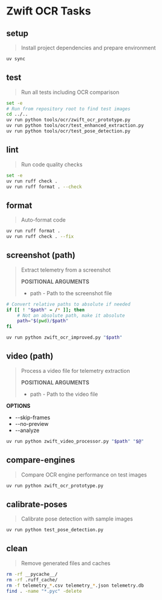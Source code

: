 # Zwift OCR Tasks

## setup
> Install project dependencies and prepare environment

~~~bash
uv sync
~~~

## test
> Run all tests including OCR comparison

~~~bash
set -e
# Run from repository root to find test images
cd ../..
uv run python tools/ocr/zwift_ocr_prototype.py
uv run python tools/ocr/test_enhanced_extraction.py
uv run python tools/ocr/test_pose_detection.py
~~~

## lint
> Run code quality checks

~~~bash
set -e
uv run ruff check .
uv run ruff format . --check
~~~

## format
> Auto-format code

~~~bash
uv run ruff format .
uv run ruff check . --fix
~~~

## screenshot (path)
> Extract telemetry from a screenshot
>
> **POSITIONAL ARGUMENTS**
> * path - Path to the screenshot file

~~~bash
# Convert relative paths to absolute if needed
if [[ ! "$path" = /* ]]; then
    # Not an absolute path, make it absolute
    path="$(pwd)/$path"
fi

uv run python zwift_ocr_improved.py "$path"
~~~

## video (path)
> Process a video file for telemetry extraction
>
> **POSITIONAL ARGUMENTS**
> * path - Path to the video file

**OPTIONS**
* --skip-frames
* --no-preview
* --analyze

~~~bash
uv run python zwift_video_processor.py "$path" "$@"
~~~

## compare-engines
> Compare OCR engine performance on test images

~~~bash
uv run python zwift_ocr_prototype.py
~~~

## calibrate-poses
> Calibrate pose detection with sample images

~~~bash
uv run python test_pose_detection.py
~~~

## clean
> Remove generated files and caches

~~~bash
rm -rf __pycache__/
rm -rf .ruff_cache/
rm -f telemetry_*.csv telemetry_*.json telemetry.db
find . -name "*.pyc" -delete
~~~